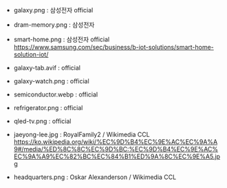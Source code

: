 - galaxy.png : 삼성전자 official
- dram-memory.png : 삼성전자
- smart-home.png : 삼성전자 official https://www.samsung.com/sec/business/b-iot-solutions/smart-home-solution-iot/
- galaxy-tab.avif : official
- galaxy-watch.png : official
- semiconductor.webp : official
- refrigerator.png : official
- qled-tv.png : official
- jaeyong-lee.jpg : RoyalFamily2 / Wikimedia CCL https://ko.wikipedia.org/wiki/%EC%9D%B4%EC%9E%AC%EC%9A%A9#/media/%ED%8C%8C%EC%9D%BC:%EC%9D%B4%EC%9E%AC%EC%9A%A9%EC%82%BC%EC%84%B1%ED%9A%8C%EC%9E%A5.jpg

- headquarters.png : Oskar Alexanderson / Wikimedia CCL
